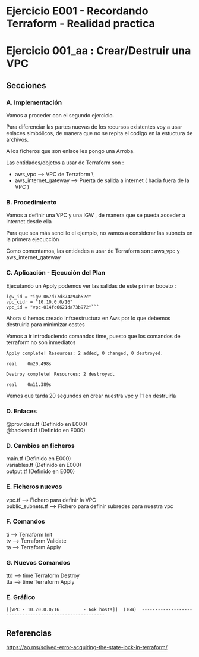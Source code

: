 <!-- Proyecto : # docs-tf -->
# Ejercicio E001 - Recordando Terraform - Realidad practica
# Ejercicio 001_aa : Crear/Destruir una VPC

<!-- Nivel 2 E001 -  V0.0.1 - 2023 Ene-->

## Secciones

### A. Implementación

Vamos a proceder con el segundo ejercicio. 

Para diferenciar las partes nuevas de los recursos existentes voy a usar enlaces simbólicos, de manera que no se repita el 
codigo en la estuctura de archivos.

A los ficheros que son enlace les pongo una Arroba.

Las entidades/objetos a usar de Terraform son : 

- aws_vpc                       --> VPC de Terraform                                             \
- aws_internet_gateway          --> Puerta de salida a internet ( hacia fuera de la VPC )


### B. Procedimiento

Vamos a definir una VPC y una IGW , de manera que se pueda acceder a internet desde ella

Para que sea más sencillo el ejemplo, no vamos a considerar las subnets en la primera ejecucción

Como comentamos, las entidades a usar de Terraform son : aws_vpc y aws_internet_gateway

### C. Aplicación - Ejecución del Plan

Ejecutando un Apply podemos ver las salidas de este primer boceto : 

```
igw_id = "igw-067d77d374a94b52c"
vpc_cidr = "10.10.0.0/16"
vpc_id = "vpc-014fc6621da73b972"```
```

Ahora si hemos creado infraestructura en Aws por lo que debemos destruirla para minimizar costes

Vamos a ir introduciendo comandos time, puesto que los comandos de terraform no son inmediatos

```
Apply complete! Resources: 2 added, 0 changed, 0 destroyed.

real    0m20.498s
```

 
```
Destroy complete! Resources: 2 destroyed.

real    0m11.389s
```

Vemos que tarda 20 segundos en crear nuestra vpc y 11 en destruirla

### D. Enlaces

@providers.tf  (Definido en E000)               \
@backend.tf    (Definido en E000)               

### D. Cambios en ficheros 

main.tf       (Definido en E000)               \
variables.tf  (Definido en E000)               \
output.tf     (Definido en E000)               

### E. Ficheros nuevos

vpc.tf            -->  Fichero para definir la VPC                
public_subnets.tf -->  Fichero para definir subredes para nuestra vpc 


### F. Comandos

ti --> Terraform Init                                  \
tv --> Terraform Validate                              \
ta --> Terraform Apply                                 

### G. Nuevos Comandos

ttd --> time Terraform Destroy                         \
tta --> time Terraform Apply                           



### E. Gráfico

```
[[VPC - 10.20.0.0/16         - 64k hosts]]  (IGW)  --------------------------------------------------------
```

<!-- ==--==--==--==--==--==--==--==--==--==--==--==--==--==--==-- -->

## Referencias

https://ao.ms/solved-error-acquiring-the-state-lock-in-terraform/

